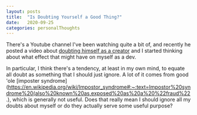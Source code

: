 ```yaml
---
layout: posts
title:  "Is Doubting Yourself a Good Thing?"
date:   2020-09-25
categories: personalThoughts
---
```


There's a Youtube channel I've been watching quite a bit of, and recently he posted a video about [doubting himself as a creator](https://www.youtube.com/watch?v=Cil6RoFlKHg) and I started thinking about what effect that might have on myself as a dev.

In particular, I think there's a tendency, at least in my own mind, to equate all doubt as something that I should just ignore. A lot of it comes from good 'ole [imposter syndrome](https://en.wikipedia.org/wiki/Impostor_syndrome#:~:text=Impostor%20syndrome%20(also%20known%20as,exposed%20as%20a%20%22fraud%22.), which is generally not useful. Does that really mean I should ignore all my doubts about myself or do they actually serve some useful purpose?

